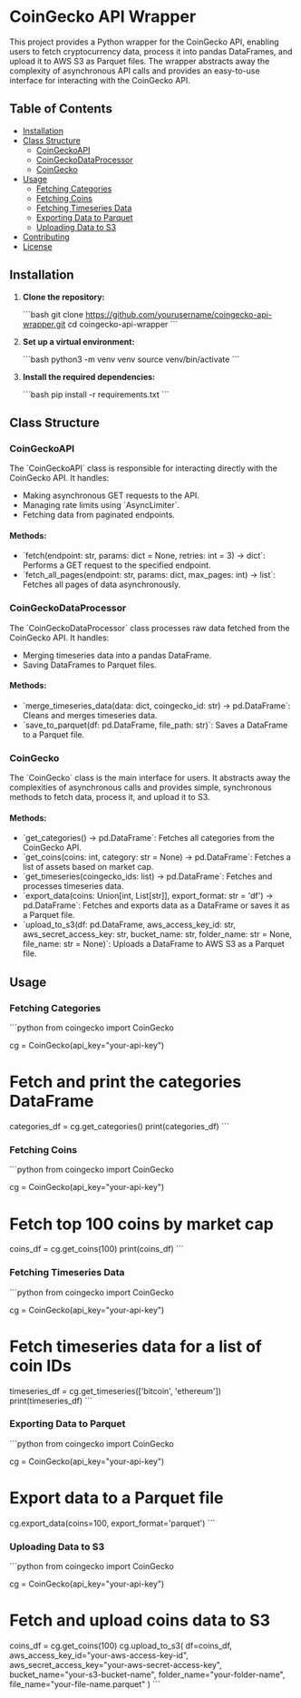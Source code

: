 
# CoinGecko API Wrapper

This project provides a Python wrapper for the CoinGecko API, enabling users to fetch cryptocurrency data, process it into pandas DataFrames, and upload it to AWS S3 as Parquet files. The wrapper abstracts away the complexity of asynchronous API calls and provides an easy-to-use interface for interacting with the CoinGecko API.

## Table of Contents

- [Installation](#installation)
- [Class Structure](#class-structure)
  - [CoinGeckoAPI](#coingeckoapi)
  - [CoinGeckoDataProcessor](#coingeckodataprocessor)
  - [CoinGecko](#coingecko)
- [Usage](#usage)
  - [Fetching Categories](#fetching-categories)
  - [Fetching Coins](#fetching-coins)
  - [Fetching Timeseries Data](#fetching-timeseries-data)
  - [Exporting Data to Parquet](#exporting-data-to-parquet)
  - [Uploading Data to S3](#uploading-data-to-s3)
- [Contributing](#contributing)
- [License](#license)

## Installation

1. **Clone the repository:**

   \`\`\`bash
   git clone https://github.com/yourusername/coingecko-api-wrapper.git
   cd coingecko-api-wrapper
   \`\`\`

2. **Set up a virtual environment:**

   \`\`\`bash
   python3 -m venv venv
   source venv/bin/activate
   \`\`\`

3. **Install the required dependencies:**

   \`\`\`bash
   pip install -r requirements.txt
   \`\`\`

## Class Structure

### CoinGeckoAPI

The \`CoinGeckoAPI\` class is responsible for interacting directly with the CoinGecko API. It handles:

- Making asynchronous GET requests to the API.
- Managing rate limits using \`AsyncLimiter\`.
- Fetching data from paginated endpoints.

#### Methods:

- \`fetch(endpoint: str, params: dict = None, retries: int = 3) -> dict\`: Performs a GET request to the specified endpoint.
- \`fetch_all_pages(endpoint: str, params: dict, max_pages: int) -> list\`: Fetches all pages of data asynchronously.

### CoinGeckoDataProcessor

The \`CoinGeckoDataProcessor\` class processes raw data fetched from the CoinGecko API. It handles:

- Merging timeseries data into a pandas DataFrame.
- Saving DataFrames to Parquet files.

#### Methods:

- \`merge_timeseries_data(data: dict, coingecko_id: str) -> pd.DataFrame\`: Cleans and merges timeseries data.
- \`save_to_parquet(df: pd.DataFrame, file_path: str)\`: Saves a DataFrame to a Parquet file.

### CoinGecko

The \`CoinGecko\` class is the main interface for users. It abstracts away the complexities of asynchronous calls and provides simple, synchronous methods to fetch data, process it, and upload it to S3.

#### Methods:

- \`get_categories() -> pd.DataFrame\`: Fetches all categories from the CoinGecko API.
- \`get_coins(coins: int, category: str = None) -> pd.DataFrame\`: Fetches a list of assets based on market cap.
- \`get_timeseries(coingecko_ids: list) -> pd.DataFrame\`: Fetches and processes timeseries data.
- \`export_data(coins: Union[int, List[str]], export_format: str = 'df') -> pd.DataFrame\`: Fetches and exports data as a DataFrame or saves it as a Parquet file.
- \`upload_to_s3(df: pd.DataFrame, aws_access_key_id: str, aws_secret_access_key: str, bucket_name: str, folder_name: str = None, file_name: str = None)\`: Uploads a DataFrame to AWS S3 as a Parquet file.

## Usage

### Fetching Categories

\`\`\`python
from coingecko import CoinGecko

cg = CoinGecko(api_key="your-api-key")

# Fetch and print the categories DataFrame
categories_df = cg.get_categories()
print(categories_df)
\`\`\`

### Fetching Coins

\`\`\`python
from coingecko import CoinGecko

cg = CoinGecko(api_key="your-api-key")

# Fetch top 100 coins by market cap
coins_df = cg.get_coins(100)
print(coins_df)
\`\`\`

### Fetching Timeseries Data

\`\`\`python
from coingecko import CoinGecko

cg = CoinGecko(api_key="your-api-key")

# Fetch timeseries data for a list of coin IDs
timeseries_df = cg.get_timeseries(['bitcoin', 'ethereum'])
print(timeseries_df)
\`\`\`

### Exporting Data to Parquet

\`\`\`python
from coingecko import CoinGecko

cg = CoinGecko(api_key="your-api-key")

# Export data to a Parquet file
cg.export_data(coins=100, export_format='parquet')
\`\`\`

### Uploading Data to S3

\`\`\`python
from coingecko import CoinGecko

cg = CoinGecko(api_key="your-api-key")

# Fetch and upload coins data to S3
coins_df = cg.get_coins(100)
cg.upload_to_s3(
    df=coins_df,
    aws_access_key_id="your-aws-access-key-id",
    aws_secret_access_key="your-aws-secret-access-key",
    bucket_name="your-s3-bucket-name",
    folder_name="your-folder-name",
    file_name="your-file-name.parquet"
)
\`\`\`
